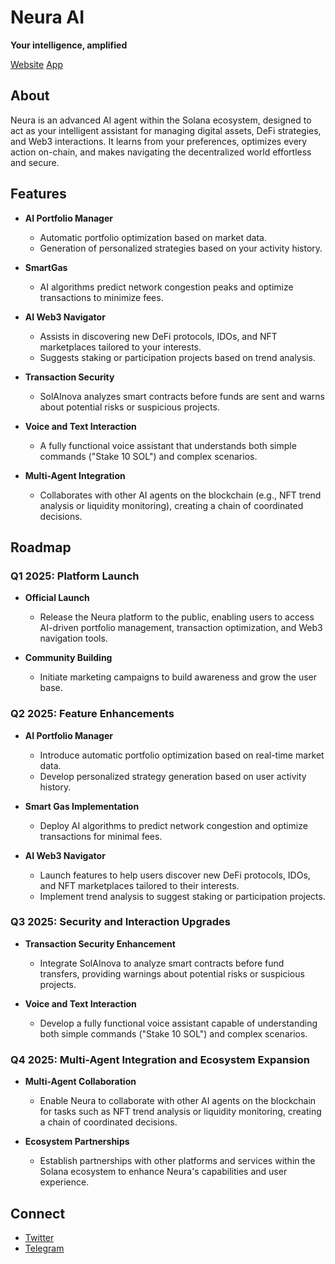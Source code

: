 # Neura AI

**Your intelligence, amplified**

[Website](https://www.neuraai.io/)
[App](https://appneuraai.io/)

## About

Neura is an advanced AI agent within the Solana ecosystem, designed to act as your intelligent assistant for managing digital assets, DeFi strategies, and Web3 interactions. It learns from your preferences, optimizes every action on-chain, and makes navigating the decentralized world effortless and secure. 

## Features

- **AI Portfolio Manager**  
  - Automatic portfolio optimization based on market data.  
  - Generation of personalized strategies based on your activity history.

- **SmartGas**  
  - AI algorithms predict network congestion peaks and optimize transactions to minimize fees.

- **AI Web3 Navigator**  
  - Assists in discovering new DeFi protocols, IDOs, and NFT marketplaces tailored to your interests.  
  - Suggests staking or participation projects based on trend analysis.

- **Transaction Security**  
  - SolAInova analyzes smart contracts before funds are sent and warns about potential risks or suspicious projects.

- **Voice and Text Interaction**  
  - A fully functional voice assistant that understands both simple commands ("Stake 10 SOL") and complex scenarios.

- **Multi-Agent Integration**  
  - Collaborates with other AI agents on the blockchain (e.g., NFT trend analysis or liquidity monitoring), creating a chain of coordinated decisions.

## Roadmap

### Q1 2025: Platform Launch

- **Official Launch**  
  - Release the Neura platform to the public, enabling users to access AI-driven portfolio management, transaction optimization, and Web3 navigation tools.

- **Community Building**  
  - Initiate marketing campaigns to build awareness and grow the user base.

### Q2 2025: Feature Enhancements

- **AI Portfolio Manager**  
  - Introduce automatic portfolio optimization based on real-time market data.  
  - Develop personalized strategy generation based on user activity history.

- **Smart Gas Implementation**  
  - Deploy AI algorithms to predict network congestion and optimize transactions for minimal fees.

- **AI Web3 Navigator**  
  - Launch features to help users discover new DeFi protocols, IDOs, and NFT marketplaces tailored to their interests.  
  - Implement trend analysis to suggest staking or participation projects.

### Q3 2025: Security and Interaction Upgrades

- **Transaction Security Enhancement**  
  - Integrate SolAInova to analyze smart contracts before fund transfers, providing warnings about potential risks or suspicious projects.

- **Voice and Text Interaction**  
  - Develop a fully functional voice assistant capable of understanding both simple commands ("Stake 10 SOL") and complex scenarios.

### Q4 2025: Multi-Agent Integration and Ecosystem Expansion

- **Multi-Agent Collaboration**  
  - Enable Neura to collaborate with other AI agents on the blockchain for tasks such as NFT trend analysis or liquidity monitoring, creating a chain of coordinated decisions.

- **Ecosystem Partnerships**  
  - Establish partnerships with other platforms and services within the Solana ecosystem to enhance Neura's capabilities and user experience.


## Connect

- [Twitter](https://x.com/neuraaiagent)
- [Telegram](https://t.me/neuraaiagent)

